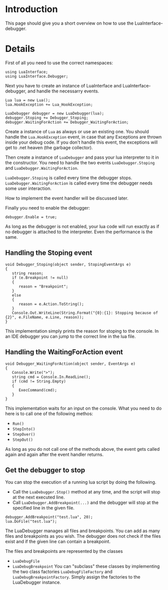 # Introduction #

This page should give you a short overview on how to use the LuaInterface-debugger.

# Details #

First of all you need to use the correct namespaces:
```
using LuaInterface;
using LuaInterface.Debugger;
```

Next you have to create an instance of LuaInterface and LuaInterface-debugger,
and handle the necessarry events.
```
Lua lua = new Lua();
lua.HookException += Lua_HookException;

LuaDebugger debugger = new LuaDebugger(lua);
debugger.Stoping += Debugger_Stoping;
debugger.WaitingForAction += Debugger_WaitingForAction;
```

Create a instance of `Lua` as always or use an existing one.
You should handle the `Lua.HookException` event, in case that any Exceptions are thrown inside your debug code. If you don't handle this event, the exceptions will get to .net heaven (the garbage collector).

Then create a instance of `LuaDebugger` and pass your lua interpreter to it in the constructor.
You need to handle the two events `LuaDebugger.Stoping` and `LuaDebugger.WaitingForAction`.

`LuaDebugger.Stoping` is called every time the debugger stops.
`LuaDebugger.WaitingForAction` is called every time the debugger needs some user interaction.

How to implement the event handler will be discussed later.

Finally you need to enable the debugger:
```
debugger.Enable = true;
```
As long as the debugger is not enabled, your lua code will run exactly as if no debugger is attached to the interpreter. Even the performance is the same.


## Handling the Stoping event ##

```
void Debugger_Stoping(object sender, StopingEventArgs e)
{
   string reason;
   if (e.Breakpoint != null)
   {
      reason = "Breakpoint";
   }
   else
   {
      reason = e.Action.ToString();
   }
   Console.Out.WriteLine(String.Format("{0}:{1}: Stopping because of {2}", e.FileName, e.Line, reason));
}
```
This implementation simply prints the reason for stoping to the console.
In an IDE debugger you can jump to the correct line in the lua file.

## Handling the WaitingForAction event ##

```
void Debugger_WaitingForAction(object sender, EventArgs e)
{
   Console.Write(">");
   string cmd = Console.In.ReadLine();
   if (cmd != String.Empty)
   {
      ExecCommand(cmd);
   }
}
```

This implementation waits for an input on the console.
What you need to do here is to call one of the following methos:
  * `Run()`
  * `StepInto()`
  * `StepOver()`
  * `StepOut()`

As long as you do not call one of the methods above, the event gets called again and again after the event handler returns.

## Get the debugger to stop ##
You can stop the execution of a running lua script by doing the following.
  * Call the `LuaDebugger.Stop()` method at any time, and the script will stop at the next executed line.
  * Call `LuaDebugger.AddBreakpoint(...)` and the debugger will stop at the specified line in the given file.
```
debugger.AddBreakpoint("test.lua", 20);
lua.DoFile("test.lua");
```

The LuaDebugger manages all files and breakpoints.
You can add as many files and breakpoints as you wish.
The debugger does not check if the files exist and if the given line can contain a breakpoint.

The files and breakpoints are represented by the classes
  * `LuaDebugFile`
  * `LuaDebugBreakpoint`
You can "subclass" these classes by implementing the two class factories `LuaDebugFileFactory` and `LuaDebugBreakpointFactory`.
Simply assign the factories to the LuaDebugger instance.